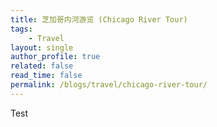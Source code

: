 ```yaml
---
title: 芝加哥内河游览 (Chicago River Tour)
tags:
    - Travel
layout: single
author_profile: true
related: false
read_time: false
permalink: /blogs/travel/chicago-river-tour/
---
```


Test